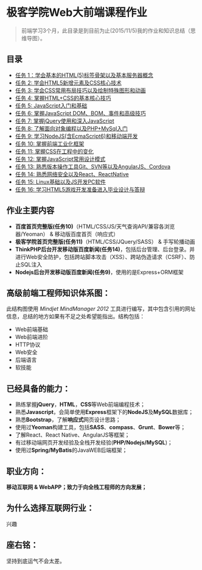 # 极客学院Web大前端课程作业

> 前端学习3个月，此目录是到目前为止(2015/11/5)我的作业和知识总结（思维导图）。


## 目录

* [任务 1：学会基本的HTML(5)标签骨架以及基本服务器概念](https://github.com/xiangsongtao/JiKeXueYuan/tree/master/Lesson1-Basic_HTML)
* [任务 2: 学会HTML5新增元素及CSS核心技术](https://github.com/xiangsongtao/JiKeXueYuan/tree/master/Lesson2-Core_of_CSS)
* [任务 3: 学会CSS常用布局技巧以及绘制特殊图形和动画](https://github.com/xiangsongtao/JiKeXueYuan/tree/master/Lesson3-Adanced_of_HTML_CSS)
* [任务 4: 掌握HTML+CSS的基本核心技巧](https://github.com/xiangsongtao/JiKeXueYuan/tree/master/Lesson4-Core_Skill)
* [任务 5: JavaScript入门和基础](https://github.com/xiangsongtao/JiKeXueYuan/tree/master/Lesson5-basic_JavaStript)
* [任务 6: 掌握JavaScript DOM、BOM、事件和高级技巧](https://github.com/xiangsongtao/JiKeXueYuan/tree/master/Lesson6-JavaStript_DOM)
* [任务 7: 掌握jQuery使用和深入JavaScript](https://github.com/xiangsongtao/JiKeXueYuan/tree/master/Lesson7-JQuery)
* [任务 8: 了解面向对象编程以及PHP+MySql入门](https://github.com/xiangsongtao/JiKeXueYuan/tree/master/Lesson8-PHP_MySQL)
* [任务 9: 学习NodeJS(含EcmaScript6)和移动端开发](https://github.com/xiangsongtao/JiKeXueYuan/tree/master/Lesson9-NodeJS_MySQL)
* [任务 10: 掌握前端工业化框架](https://github.com/xiangsongtao/JiKeXueYuan/tree/master/Lesson10-Yeoman)
* [任务 11: 掌握CSS在工程中的变化](https://github.com/xiangsongtao/JiKeXueYuan/tree/master/Lesson11-SASS_Compass)
* [任务 12: 掌握JavaScript常用设计模式](https://github.com/xiangsongtao/JiKeXueYuan/tree/master/Lesson12-JavaScritp_DesignPattern)
* [任务 13: 熟悉版本操作工具Git、SVN等以及AngularJS、Cordova](https://github.com/xiangsongtao/JiKeXueYuan/tree/master/Lesson13-Git_GitHub)
* [任务 14: 熟悉网络安全以及React、ReactNative](https://github.com/xiangsongtao/JiKeXueYuan/tree/master/Lesson14-Web%20Security)
* [任务 15: Linux基础以及JS开发PC软件](https://github.com/xiangsongtao/JiKeXueYuan/tree/master/Lesson15%20BashShell)
* [任务 16: 学习HTML5游戏开发准备进入毕业设计与答辩](https://github.com/xiangsongtao/JiKeXueYuan/tree/master/Lesson16-H5Game)

 
 

## 作业主要内容


 - **百度首页完整版(任务10)**（HTML/CSS/JS/天气查询API/兼容各浏览器/Yeoman） & 移动版百度首页（响应式）
 - **极客学院首页完整版(任务11)**（HTML/CSS/JQuery/SASS） & 手写轮播动画
 - **ThinkPHP后台开发移动版百度新闻(任务14)**，包括后台管理、后台登录。并进行Web安全防护，包括跨站脚本攻击（XSS）、跨站伪造请求（CSRF）、防止SQL注入
 - **Nodejs后台开发移动版百度新闻(任务9)**，使用的是Express+ORM框架

## 高级前端工程师知识体系图：


此结构图使用 *Mindjet MindManager 2012* 工具进行编写，其中包含引用的网址信息，总结的地方如果有不足之处希望能指出。结构包括：

* Web前端基础
* Web前端进阶
* HTTP协议
* Web安全
* 后端语言
* 软技能

## 已经具备的能力：

 - 熟练掌握**jQuery**，**HTML**，**CSS**等Web前端编程技术；
 - 熟悉**Javascript**，会简单使用**Express**框架下的**NodeJS**及**MySQL**数据库；
 - 熟悉**Bootstrap**，了解**响应式**网页设计思路；
 - 使用过**Yeoman**构建工具，包括**SASS**、**compass**、**Grunt**、**Bower**等；
 - 了解React、React Native、AngularJS等框架；
 - 有过移动端网页开发经验及全栈开发经验(**PHP/Nodejs/MySQL**)；
 - 使用过**Spring/MyBatis**的JavaWEB后端框架；

## 职业方向：

**移动互联网 & WebAPP；致力于向全栈工程师的方向发展；**



## 为什么选择互联网行业：

兴趣

## 座右铭：

坚持到底运气不会太差。

